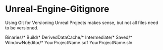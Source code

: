 # Unreal-Engine-Gitignore

Using Git for Versioning Unreal Projects makes sense, but not all files need to be versioned.

Binaries/*
Build/* 
DerivedDataCache/* 
Intermediate/* 
Saved/* 
WindowNoEditor/*
YourProjectName.sdf 
YourProjectName.sln 
